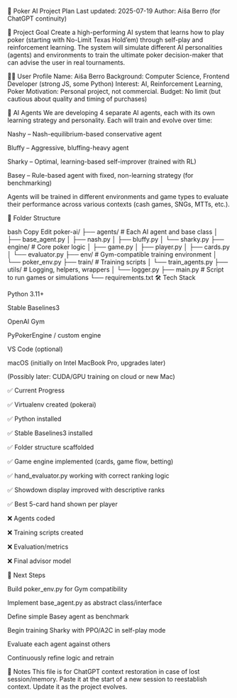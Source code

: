 🧠 Poker AI Project Plan
Last updated: 2025-07-19
Author: Aiša Berro (for ChatGPT continuity)

🎯 Project Goal
Create a high-performing AI system that learns how to play poker (starting with No-Limit Texas Hold’em) through self-play and reinforcement learning. The system will simulate different AI personalities (agents) and environments to train the ultimate poker decision-maker that can advise the user in real tournaments.

👩‍💻 User Profile
Name: Aiša Berro
Background: Computer Science, Frontend Developer (strong JS, some Python)
Interest: AI, Reinforcement Learning, Poker
Motivation: Personal project, not commercial.
Budget: No limit (but cautious about quality and timing of purchases)

🧠 AI Agents
We are developing 4 separate AI agents, each with its own learning strategy and personality. Each will train and evolve over time:

Nashy – Nash-equilibrium-based conservative agent

Bluffy – Aggressive, bluffing-heavy agent

Sharky – Optimal, learning-based self-improver (trained with RL)

Basey – Rule-based agent with fixed, non-learning strategy (for benchmarking)

Agents will be trained in different environments and game types to evaluate their performance across various contexts (cash games, SNGs, MTTs, etc.).

📁 Folder Structure

bash
Copy
Edit
poker-ai/
├── agents/          # Each AI agent and base class
│   ├── base_agent.py
│   ├── nash.py
│   ├── bluffy.py
│   └── sharky.py
├── engine/          # Core poker logic
│   ├── game.py
│   ├── player.py
│   ├── cards.py
│   └── evaluator.py
├── env/             # Gym-compatible training environment
│   └── poker_env.py
├── train/           # Training scripts
│   └── train_agents.py
├── utils/           # Logging, helpers, wrappers
│   └── logger.py
├── main.py          # Script to run games or simulations
└── requirements.txt
🛠️ Tech Stack

Python 3.11+

Stable Baselines3

OpenAI Gym

PyPokerEngine / custom engine

VS Code (optional)

macOS (initially on Intel MacBook Pro, upgrades later)

(Possibly later: CUDA/GPU training on cloud or new Mac)

✅ Current Progress

✅ Virtualenv created (pokerai)

✅ Python installed

✅ Stable Baselines3 installed

✅ Folder structure scaffolded

✅ Game engine implemented (cards, game flow, betting)

✅ hand_evaluator.py working with correct ranking logic

✅ Showdown display improved with descriptive ranks

✅ Best 5-card hand shown per player

❌ Agents coded

❌ Training scripts created

❌ Evaluation/metrics

❌ Final advisor model

📌 Next Steps

Build poker_env.py for Gym compatibility

Implement base_agent.py as abstract class/interface

Define simple Basey agent as benchmark

Begin training Sharky with PPO/A2C in self-play mode

Evaluate each agent against others

Continuously refine logic and retrain

📝 Notes
This file is for ChatGPT context restoration in case of lost session/memory.
Paste it at the start of a new session to reestablish context.
Update it as the project evolves.